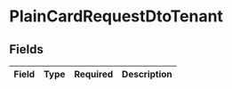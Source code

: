 # PlainCardRequestDtoTenant


## Fields

| Field       | Type        | Required    | Description |
| ----------- | ----------- | ----------- | ----------- |